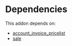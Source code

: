 # Dependencies

This addon depends on:

- [account_invoice_pricelist](../../odoo-bringout-oca-account-invoicing-account_invoice_pricelist)
- [sale](../../odoo-bringout-oca-ocb-sale)
